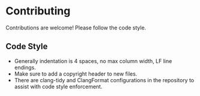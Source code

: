 # Contributing

Contributions are welcome! Please follow the code style.

## Code Style

- Generally indentation is 4 spaces, no max column width, LF line endings.
- Make sure to add a copyright header to new files.
- There are clang-tidy and ClangFormat configurations in the repository to assist with code style enforcement.
